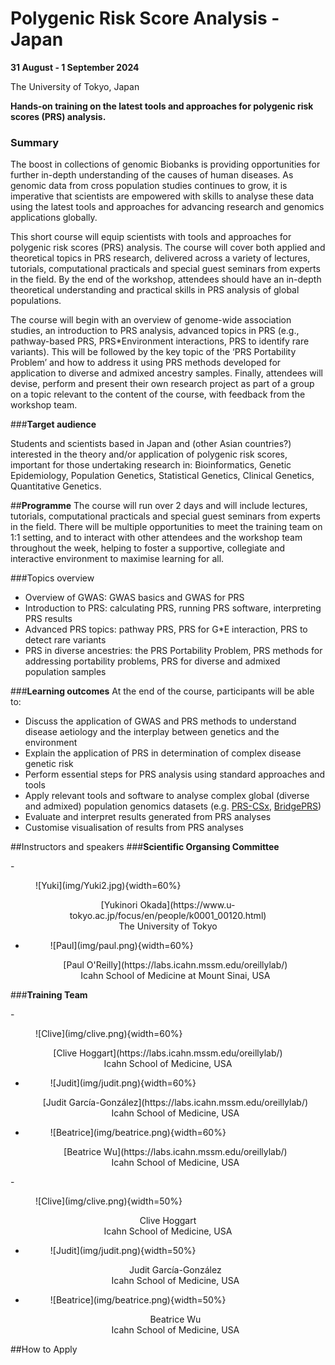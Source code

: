 # **Polygenic Risk Score Analysis - Japan**

**31 August - 1 September 2024**

The University of Tokyo, Japan



**Hands-on training on the latest tools and approaches for polygenic risk scores (PRS) analysis.**


### **Summary**


The boost in collections of genomic Biobanks is providing opportunities for further in-depth understanding of the causes of human diseases. As genomic data from cross population studies continues to grow, it is imperative that scientists are empowered with skills to analyse these data using the latest tools and approaches for advancing research and genomics applications globally. 

This short course will equip scientists with tools and approaches for polygenic risk scores (PRS) analysis. The course will cover both applied and theoretical topics in PRS research, delivered across a variety of lectures, tutorials, computational practicals and special guest seminars from experts in the field. By the end of the workshop, attendees should have an in-depth theoretical understanding and practical skills in PRS analysis of global populations. 

The course will begin with an overview of genome-wide association studies, an introduction to PRS analysis, advanced topics in PRS (e.g., pathway-based PRS, PRS*Environment interactions, PRS to identify rare variants). This will be followed by the key topic of the ‘PRS Portability Problem’ and how to address it using PRS methods developed for application to diverse and admixed ancestry samples. Finally, attendees will devise, perform and present their own research project as part of a group on a topic relevant to the content of the course, with feedback from the workshop team. 

###**Target audience**

Students and scientists based in Japan and (other Asian countries?) interested in the theory and/or application of polygenic risk scores, important for those undertaking research in: Bioinformatics, Genetic Epidemiology, Population Genetics, Statistical Genetics, Clinical Genetics, Quantitative Genetics.

##**Programme**
The course will run over 2 days and will include lectures, tutorials, computational practicals and special guest seminars from experts in the field. There will be multiple opportunities to meet the training team on 1:1 setting, and to interact with other attendees and the workshop team throughout the week, helping to foster a supportive, collegiate and interactive environment to maximise learning for all.

###Topics overview

* Overview of GWAS: GWAS basics and GWAS for PRS
* Introduction to PRS: calculating PRS, running PRS software, interpreting PRS results
* Advanced PRS topics: pathway PRS, PRS for G*E interaction, PRS to detect rare variants
* PRS in diverse ancestries: the PRS Portability Problem, PRS methods for addressing portability problems, PRS for diverse and admixed population samples

###**Learning outcomes**
At the end of the course, participants will be able to:

* Discuss the application of GWAS and PRS methods to understand disease aetiology and the interplay between genetics and the environment
* Explain the application of PRS in determination of complex disease genetic risk 
* Perform essential steps for PRS analysis using standard approaches and tools
* Apply relevant tools and software to analyse complex global (diverse and admixed) population genomics datasets (e.g. [PRS-CSx](https://www.nature.com/articles/s41588-022-01054-7), [BridgePRS](https://www.nature.com/articles/s41588-023-01583-9))
* Evaluate and interpret results generated from PRS analyses
* Customise visualisation of results from PRS analyses


##Instructors and speakers
###**Scientific Organsing Committee**
<div class="grid cards" markdown>
- <figure markdown>![Yuki](img/Yuki2.jpg){width=60%}</figure>
    <center> [Yukinori Okada](https://www.u-tokyo.ac.jp/focus/en/people/k0001_00120.html) </center>
    <center>The University of Tokyo</center>


- <figure markdown>![Paul](img/paul.png){width=60%}</figure>
    
    <center>[Paul O'Reilly](https://labs.icahn.mssm.edu/oreillylab/)</center>
    <center>Icahn School of Medicine at Mount Sinai, USA </center>

</div>


###**Training Team**
<div class="grid cards" markdown>
- <figure markdown>![Clive](img/clive.png){width=60%}</figure>
    <center> [Clive Hoggart](https://labs.icahn.mssm.edu/oreillylab/)</center>
    <center>Icahn School of Medicine, USA </center>


- <figure markdown>![Judit](img/judit.png){width=60%}</figure>
    
    <center>[Judit García-González](https://labs.icahn.mssm.edu/oreillylab/)</center>
    <center>Icahn School of Medicine, USA </center>

- <figure markdown>![Beatrice](img/beatrice.png){width=60%}</figure>
    <center> [Beatrice Wu](https://labs.icahn.mssm.edu/oreillylab/)</center>
    <center> Icahn School of Medicine, USA  </center>
</div>

<div class="grid cards" markdown>
- <figure markdown>![Clive](img/clive.png){width=50%}</figure>
    <center> Clive Hoggart </center>
    <center>Icahn School of Medicine, USA </center>


- <figure markdown>![Judit](img/judit.png){width=50%}</figure>
    
    <center>Judit García-González</center>
    <center>Icahn School of Medicine, USA </center>

- <figure markdown>![Beatrice](img/beatrice.png){width=50%}</figure>
    <center> Beatrice Wu</center>
    <center> Icahn School of Medicine, USA  </center>
</div>


##How to Apply




